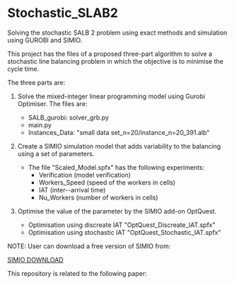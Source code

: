 # Stochastic_SLAB2
Solving the stochastic SALB 2 problem using exact methods and simulation using GUROBI and SIMIO.

This project has the files of a proposed three-part algorithm to solve a stochastic line balancing problem in which the objective is to minimise the cycle time.

The three parts are:
1. Solve the mixed-integer linear programming model using Gurobi Optimiser. The files are:
   * SALB_gurobi: solver_grb.py
   * main.py
   * Instances_Data: "small data set_n=20/instance_n=20_391.alb"
        
2. Create a SIMIO simulation model that adds variability to the balancing using a set of parameters. 
    - The file "Scaled_Model.spfx" has the following experiments:
        - Verification (model verification)
        - Workers_Speed (speed of the workers in cells)
        - IAT (inter--arrival time)
        - Nu_Workers (number of workers in cells)
3. Optimise the value of the parameter by the SIMIO add-on OptQuest.
    - Optimisation using discreate IAT "OptQuest_Discreate_IAT.spfx"
    - Optimisation using stochastic IAT "OptQuest_Stochastic_IAT.spfx"

NOTE: User can download a free version of SIMIO from:

[SIMIO DOWNLOAD](https://www.simio.com/free-simulation-software/index.php)

This repository is related to the following paper:

